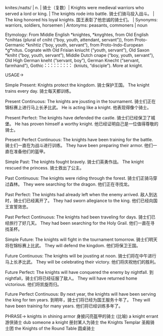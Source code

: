 knites:/naɪts/ | n. | 骑士（复数）| Knights were medieval warriors who served a lord or king.  |  The knights rode into battle. 骑士们骑马投入战斗。 |  The king honored his loyal knights. 国王表彰了他忠诚的骑士们。 | Synonyms:  warriors, soldiers, horsemen | Antonyms:  peasants, commoners | noun

Etymology:
From Middle English *knightes, *knyghtes, from Old English *cnihtas (plural of cniht (“boy, youth, attendant, servant”)), from Proto-Germanic *knihtiz (“boy, youth, servant”), from Proto-Indo-European *gʷnitus.  Cognate with Old Frisian kniucht (“youth, servant”), Old Saxon *kniht (“boy, youth, servant”), Middle Dutch cnape (“boy, youth, servant”), Old High German kneht (“servant, boy”), German Knecht (“servant, farmhand”), Gothic ⠅⠅⠅⠅⠅⠅⠅⠅⠅ (kniuts, “disciple”). More at knight.


USAGE->

Simple Present:
Knights protect the kingdom. 骑士保护王国。
The knight trains every day.  骑士每天都训练。

Present Continuous:
The knights are jousting in the tournament.  骑士们正在锦标赛上进行马上长矛比武。
He is acting like a knight. 他表现得像个骑士。

Present Perfect:
The knights have defended the castle. 骑士们已经保卫了城堡。
He has proven himself a worthy knight. 他已经证明自己是一位值得尊敬的骑士。

Present Perfect Continuous:
The knights have been training for the battle. 骑士们一直在为战斗进行训练。
They have been preparing their armor.  他们一直在准备他们的盔甲。

Simple Past:
The knights fought bravely.  骑士们英勇作战。
The knight rescued the princess. 骑士救出了公主。

Past Continuous:
The knights were riding through the forest. 骑士们正骑马穿过森林。
They were searching for the dragon.  他们正在寻找龙。

Past Perfect:
The knights had already left when the enemy arrived.  敌人到达时，骑士们已经离开了。
They had sworn allegiance to the king.  他们已经向国王宣誓效忠。

Past Perfect Continuous:
The knights had been traveling for days. 骑士们已经旅行了好几天。
They had been searching for the Holy Grail.  他们一直在寻找圣杯。

Simple Future:
The knights will fight in the tournament tomorrow.  骑士们明天将在锦标赛上比武。
They will defend the kingdom. 他们将保卫王国。

Future Continuous:
The knights will be jousting at noon.  骑士们将在中午进行马上长矛比武。
They will be celebrating their victory. 他们将庆祝他们的胜利。

Future Perfect:
The knights will have conquered the enemy by nightfall.  到 nightfall，骑士们将已经征服了敌人。
They will have returned home victorious. 他们将凯旋而归。

Future Perfect Continuous:
By next year, the knights will have been serving the king for ten years. 到明年，骑士们将已经为国王服务十年了。
They will have been training for many years. 他们将已经训练多年了。


PHRASE->
knights in shining armor  身披闪亮盔甲的骑士 (比喻)
a knight errant  游侠骑士
dub someone a knight  册封某人为骑士
the Knights Templar  圣殿骑士团
the Knights of the Round Table  圆桌骑士


